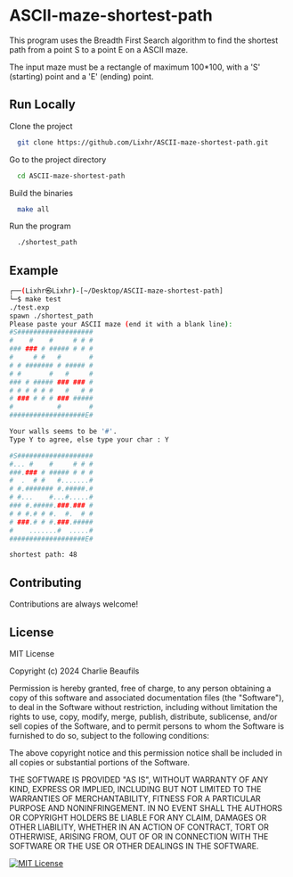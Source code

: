 
# ASCII-maze-shortest-path

This program uses the Breadth First Search algorithm to find the shortest path from a point S to a point E on a ASCII maze.

The input maze must be a rectangle of maximum 100*100, with a 'S' (starting) point and a 'E' (ending) point.






## Run Locally

Clone the project

```bash
  git clone https://github.com/Lixhr/ASCII-maze-shortest-path.git
```

Go to the project directory

```bash
  cd ASCII-maze-shortest-path
```

Build the binaries

```bash
  make all
```

Run the program

```bash
  ./shortest_path
```

## Example
```bash
┌──(Lixhr㉿Lixhr)-[~/Desktop/ASCII-maze-shortest-path]
└─$ make test                                                                   
./test.exp
spawn ./shortest_path
Please paste your ASCII maze (end it with a blank line):
#S###################
#    #    #     # # #
### ### # ##### # # #
#     # #   #       #
# # ####### # ##### #
# #       #   #     #
### # ##### ### ### #
# # # # # #   #   # #
# ### # # # ### #####
#           #       #
###################E#

Your walls seems to be '#'.
Type Y to agree, else type your char : Y

#S###################
#... #    #     # # #
###.### # ##### # # #
#  .  # #   #.......#
# #.####### #.#####.#
# #...    #...#.....#
### #.#####.###.### #
# # #.# # #.  #.  # #
# ###.# # #.###.#####
#    .......#  .....#
###################E#

shortest path: 48
```

## Contributing

Contributions are always welcome!          



## License

MIT License

Copyright (c) 2024 Charlie Beaufils

Permission is hereby granted, free of charge, to any person obtaining a copy
of this software and associated documentation files (the "Software"), to deal
in the Software without restriction, including without limitation the rights
to use, copy, modify, merge, publish, distribute, sublicense, and/or sell
copies of the Software, and to permit persons to whom the Software is
furnished to do so, subject to the following conditions:

The above copyright notice and this permission notice shall be included in all
copies or substantial portions of the Software.

THE SOFTWARE IS PROVIDED "AS IS", WITHOUT WARRANTY OF ANY KIND, EXPRESS OR
IMPLIED, INCLUDING BUT NOT LIMITED TO THE WARRANTIES OF MERCHANTABILITY,
FITNESS FOR A PARTICULAR PURPOSE AND NONINFRINGEMENT. IN NO EVENT SHALL THE
AUTHORS OR COPYRIGHT HOLDERS BE LIABLE FOR ANY CLAIM, DAMAGES OR OTHER
LIABILITY, WHETHER IN AN ACTION OF CONTRACT, TORT OR OTHERWISE, ARISING FROM,
OUT OF OR IN CONNECTION WITH THE SOFTWARE OR THE USE OR OTHER DEALINGS IN THE
SOFTWARE.

[![MIT License](https://img.shields.io/badge/License-MIT-green.svg)](https://choosealicense.com/licenses/mit/)
